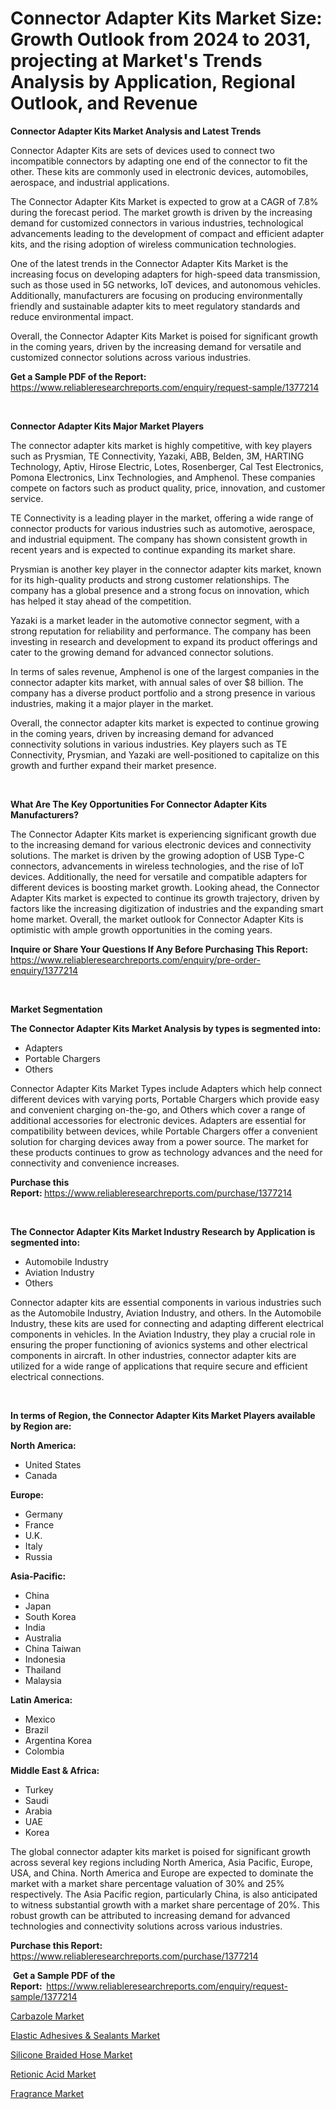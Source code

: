 <p><h1>Connector Adapter Kits Market Size: Growth Outlook from 2024 to 2031, projecting at Market's Trends Analysis by Application, Regional Outlook, and Revenue</h1></p><p><strong>Connector Adapter Kits Market Analysis and Latest Trends</strong></p>
<p><p>Connector Adapter Kits are sets of devices used to connect two incompatible connectors by adapting one end of the connector to fit the other. These kits are commonly used in electronic devices, automobiles, aerospace, and industrial applications.</p><p>The Connector Adapter Kits Market is expected to grow at a CAGR of 7.8% during the forecast period. The market growth is driven by the increasing demand for customized connectors in various industries, technological advancements leading to the development of compact and efficient adapter kits, and the rising adoption of wireless communication technologies.</p><p>One of the latest trends in the Connector Adapter Kits Market is the increasing focus on developing adapters for high-speed data transmission, such as those used in 5G networks, IoT devices, and autonomous vehicles. Additionally, manufacturers are focusing on producing environmentally friendly and sustainable adapter kits to meet regulatory standards and reduce environmental impact.</p><p>Overall, the Connector Adapter Kits Market is poised for significant growth in the coming years, driven by the increasing demand for versatile and customized connector solutions across various industries.</p></p>
<p><strong>Get a Sample PDF of the Report:&nbsp;</strong> <a href="https://www.reliableresearchreports.com/enquiry/request-sample/1377214">https://www.reliableresearchreports.com/enquiry/request-sample/1377214</a></p>
<p>&nbsp;</p>
<p><strong>Connector Adapter Kits Major Market Players</strong></p>
<p><p>The connector adapter kits market is highly competitive, with key players such as Prysmian, TE Connectivity, Yazaki, ABB, Belden, 3M, HARTING Technology, Aptiv, Hirose Electric, Lotes, Rosenberger, Cal Test Electronics, Pomona Electronics, Linx Technologies, and Amphenol. These companies compete on factors such as product quality, price, innovation, and customer service.</p><p>TE Connectivity is a leading player in the market, offering a wide range of connector products for various industries such as automotive, aerospace, and industrial equipment. The company has shown consistent growth in recent years and is expected to continue expanding its market share.</p><p>Prysmian is another key player in the connector adapter kits market, known for its high-quality products and strong customer relationships. The company has a global presence and a strong focus on innovation, which has helped it stay ahead of the competition.</p><p>Yazaki is a market leader in the automotive connector segment, with a strong reputation for reliability and performance. The company has been investing in research and development to expand its product offerings and cater to the growing demand for advanced connector solutions.</p><p>In terms of sales revenue, Amphenol is one of the largest companies in the connector adapter kits market, with annual sales of over $8 billion. The company has a diverse product portfolio and a strong presence in various industries, making it a major player in the market.</p><p>Overall, the connector adapter kits market is expected to continue growing in the coming years, driven by increasing demand for advanced connectivity solutions in various industries. Key players such as TE Connectivity, Prysmian, and Yazaki are well-positioned to capitalize on this growth and further expand their market presence.</p></p>
<p>&nbsp;</p>
<p><strong>What Are The Key Opportunities For Connector Adapter Kits Manufacturers?</strong></p>
<p><p>The Connector Adapter Kits market is experiencing significant growth due to the increasing demand for various electronic devices and connectivity solutions. The market is driven by the growing adoption of USB Type-C connectors, advancements in wireless technologies, and the rise of IoT devices. Additionally, the need for versatile and compatible adapters for different devices is boosting market growth. Looking ahead, the Connector Adapter Kits market is expected to continue its growth trajectory, driven by factors like the increasing digitization of industries and the expanding smart home market. Overall, the market outlook for Connector Adapter Kits is optimistic with ample growth opportunities in the coming years.</p></p>
<p><strong>Inquire or Share Your Questions If Any Before Purchasing This Report:</strong> <a href="https://www.reliableresearchreports.com/enquiry/pre-order-enquiry/1377214">https://www.reliableresearchreports.com/enquiry/pre-order-enquiry/1377214</a></p>
<p>&nbsp;</p>
<p><strong>Market Segmentation</strong></p>
<p><strong>The Connector Adapter Kits Market Analysis by types is segmented into:</strong></p>
<p><ul><li>Adapters</li><li>Portable Chargers</li><li>Others</li></ul></p>
<p><p>Connector Adapter Kits Market Types include Adapters which help connect different devices with varying ports, Portable Chargers which provide easy and convenient charging on-the-go, and Others which cover a range of additional accessories for electronic devices. Adapters are essential for compatibility between devices, while Portable Chargers offer a convenient solution for charging devices away from a power source. The market for these products continues to grow as technology advances and the need for connectivity and convenience increases.</p></p>
<p><strong>Purchase this Report:&nbsp;</strong><a href="https://www.reliableresearchreports.com/purchase/1377214">https://www.reliableresearchreports.com/purchase/1377214</a></p>
<p>&nbsp;</p>
<p><strong>The Connector Adapter Kits Market Industry Research by Application is segmented into:</strong></p>
<p><ul><li>Automobile Industry</li><li>Aviation Industry</li><li>Others</li></ul></p>
<p><p>Connector adapter kits are essential components in various industries such as the Automobile Industry, Aviation Industry, and others. In the Automobile Industry, these kits are used for connecting and adapting different electrical components in vehicles. In the Aviation Industry, they play a crucial role in ensuring the proper functioning of avionics systems and other electrical components in aircraft. In other industries, connector adapter kits are utilized for a wide range of applications that require secure and efficient electrical connections.</p></p>
<p>&nbsp;</p>
<p><strong>In terms of Region, the Connector Adapter Kits Market Players available by Region are:</strong></p>
<p>
    <p> <strong> North America: </strong>
        <ul>
            <li>United States</li>
            <li>Canada</li>
        </ul>
        </p> 
    <p> <strong> Europe: </strong>
        <ul>
            <li>Germany</li>
            <li>France</li>
            <li>U.K.</li>
            <li>Italy</li>
            <li>Russia</li>
        </ul>
        </p> 
    <p> <strong> Asia-Pacific: </strong>
        <ul>
            <li>China</li>
            <li>Japan</li>
            <li>South Korea</li>
            <li>India</li>
            <li>Australia</li>
            <li>China Taiwan</li>
            <li>Indonesia</li>
            <li>Thailand</li>
            <li>Malaysia</li>
        </ul>
        </p> 
    <p> <strong> Latin America: </strong>
        <ul>
            <li>Mexico</li>
            <li>Brazil</li>
            <li>Argentina Korea</li>
            <li>Colombia</li>
        </ul>
        </p> 
    <p> <strong> Middle East & Africa: </strong>
        <ul>
            <li>Turkey</li>
            <li>Saudi</li>
            <li>Arabia</li>
            <li>UAE</li>
            <li>Korea</li>
        </ul>
    </p>
    </p>
<p><p>The global connector adapter kits market is poised for significant growth across several key regions including North America, Asia Pacific, Europe, USA, and China. North America and Europe are expected to dominate the market with a market share percentage valuation of 30% and 25% respectively. The Asia Pacific region, particularly China, is also anticipated to witness substantial growth with a market share percentage of 20%. This robust growth can be attributed to increasing demand for advanced technologies and connectivity solutions across various industries.</p></p>
<p><strong>Purchase this Report: </strong><a href="https://www.reliableresearchreports.com/purchase/1377214">https://www.reliableresearchreports.com/purchase/1377214</a></p>
<p>&nbsp;<strong>Get a Sample PDF of the Report:&nbsp;&nbsp;</strong><a href="https://www.reliableresearchreports.com/enquiry/request-sample/1377214">https://www.reliableresearchreports.com/enquiry/request-sample/1377214</a></p>
<p><strong></strong></p>
<p><p><a href="https://silk-columnist-571.notion.site/Carbazole-Market-Research-Report-Unlocks-Analysis-on-the-Market-Financial-Status-Market-Size-and-M-e32a89108d654d938f3cae04dc18e4e7">Carbazole Market</a></p><p><a href="https://cute-banjo-8ca.notion.site/Elastic-Adhesives-Sealants-Market-Research-Report-Unlocks-Analysis-on-the-Market-Financial-Status--f5d82c42895e4e519a760e4873ef91c5">Elastic Adhesives & Sealants Market</a></p><p><a href="https://view.publitas.com/reportprime-1/silicone-braided-hose-market-size-2024-2031-global-industrial-analysis-key-geographical-regions-market-share-top-key-players-product-types-and-forecast-research-report/">Silicone Braided Hose Market</a></p><p><a href="https://view.publitas.com/reportprime-1/retionic-acid-market-size-market-share-and-global-market-analysis-report-2024-2031/">Retionic Acid Market</a></p><p><a href="https://meowing-lemming-dd3.notion.site/Fragrance-Market-Size-Market-Trends-and-Growth-Outlook-forecasted-for-period-from-2024-to-2031-3cc1ef8a6ce44c5d849da9637a966b26">Fragrance Market</a></p></p>